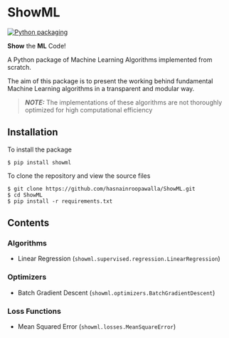 # ShowML

[![Python packaging](https://github.com/hasnainroopawalla/ShowML/actions/workflows/python_packaging.yml/badge.svg?branch=master)](https://github.com/hasnainroopawalla/ShowML/actions/workflows/python_packaging.yml)

**Show** the **ML** Code!

A Python package of Machine Learning Algorithms implemented from scratch.

The aim of this package is to present the working behind fundamental Machine Learning algorithms in a transparent and modular way.

> **_NOTE:_**  The implementations of these algorithms are not thoroughly optimized for high computational efficiency

## Installation

To install the package
```
$ pip install showml
```

To clone the repository and view the source files
```
$ git clone https://github.com/hasnainroopawalla/ShowML.git
$ cd ShowML
$ pip install -r requirements.txt
```

## Contents

### Algorithms
- Linear Regression (`showml.supervised.regression.LinearRegression`)

### Optimizers
- Batch Gradient Descent (`showml.optimizers.BatchGradientDescent`)

### Loss Functions
- Mean Squared Error (`showml.losses.MeanSquareError`)
